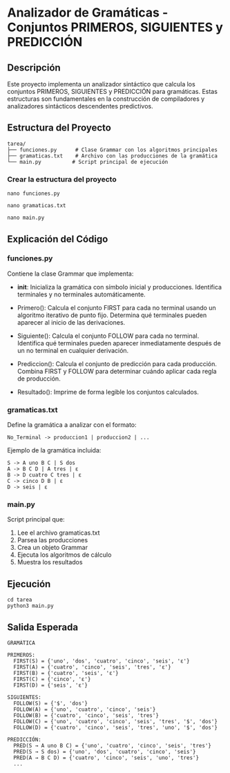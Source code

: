 # Analizador de Gramáticas - Conjuntos PRIMEROS, SIGUIENTES y PREDICCIÓN

## Descripción

Este proyecto implementa un analizador sintáctico que calcula los conjuntos PRIMEROS, SIGUIENTES y PREDICCIÓN para gramáticas. Estas estructuras son fundamentales en la construcción de compiladores y analizadores sintácticos descendentes predictivos.

## Estructura del Proyecto

```
tarea/
├── funciones.py      # Clase Grammar con los algoritmos principales
├── gramaticas.txt    # Archivo con las producciones de la gramática
└── main.py          # Script principal de ejecución
```


### Crear la estructura del proyecto

```
nano funciones.py

nano gramaticas.txt

nano main.py
```

## Explicación del Código

### funciones.py

Contiene la clase Grammar que implementa:

- __init__: Inicializa la gramática con símbolo inicial y producciones. Identifica terminales y no terminales automáticamente.

- Primero(): Calcula el conjunto FIRST para cada no terminal usando un algoritmo iterativo de punto fijo. Determina qué terminales pueden aparecer al inicio de las derivaciones.

- Siguiente(): Calcula el conjunto FOLLOW para cada no terminal. Identifica qué terminales pueden aparecer inmediatamente después de un no terminal en cualquier derivación.

- Prediccion(): Calcula el conjunto de predicción para cada producción. Combina FIRST y FOLLOW para determinar cuándo aplicar cada regla de producción.

- Resultado(): Imprime de forma legible los conjuntos calculados.

### gramaticas.txt

Define la gramática a analizar con el formato:

```
No_Terminal -> produccion1 | produccion2 | ...
```

Ejemplo de la gramática incluida:
```
S -> A uno B C | S dos
A -> B C D | A tres | ε
B -> D cuatro C tres | ε
C -> cinco D B | ε
D -> seis | ε
```

### main.py

Script principal que:
1. Lee el archivo gramaticas.txt
2. Parsea las producciones
3. Crea un objeto Grammar
4. Ejecuta los algoritmos de cálculo
5. Muestra los resultados

## Ejecución


```
cd tarea
python3 main.py
```


## Salida Esperada

```
GRAMÁTICA

PRIMEROS:
  FIRST(S) = {'uno', 'dos', 'cuatro', 'cinco', 'seis', 'ε'}
  FIRST(A) = {'cuatro', 'cinco', 'seis', 'tres', 'ε'}
  FIRST(B) = {'cuatro', 'seis', 'ε'}
  FIRST(C) = {'cinco', 'ε'}
  FIRST(D) = {'seis', 'ε'}

SIGUIENTES:
  FOLLOW(S) = {'$', 'dos'}
  FOLLOW(A) = {'uno', 'cuatro', 'cinco', 'seis'}
  FOLLOW(B) = {'cuatro', 'cinco', 'seis', 'tres'}
  FOLLOW(C) = {'uno', 'cuatro', 'cinco', 'seis', 'tres', '$', 'dos'}
  FOLLOW(D) = {'cuatro', 'cinco', 'seis', 'tres', 'uno', '$', 'dos'}

PREDICCIÓN:
  PRED(S → A uno B C) = {'uno', 'cuatro', 'cinco', 'seis', 'tres'}
  PRED(S → S dos) = {'uno', 'dos', 'cuatro', 'cinco', 'seis'}
  PRED(A → B C D) = {'cuatro', 'cinco', 'seis', 'uno', 'tres'}
  ...
